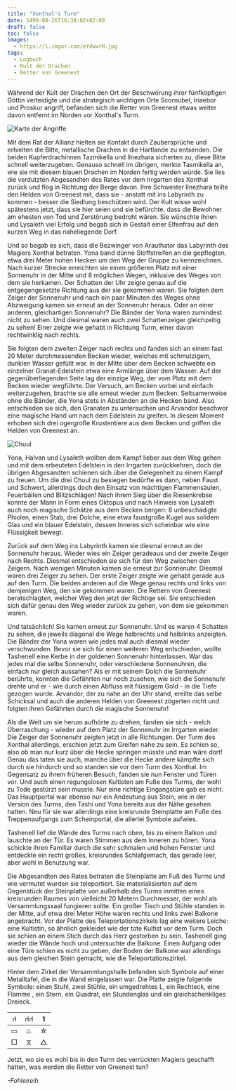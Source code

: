 ```yaml
---
title: "Xonthal's Turm"
date: 1490-08-26T16:38:02+02:00
draft: false
toc: false
images:
  - https://i.imgur.com/eYdwwrH.jpg
tags: 
  - Logbuch
  - Kult der Drachen
  - Retter von Greenest
---
```


Während der Kult der Drachen den Ort der Beschwörung ihrer fünfköpfigen Göttin verteidigte und die strategisch wichtigen Orte Scornubel, Iriaebor und Proskur angriff, befanden sich die Retter von Greenest etwas weiter davon entfernt im Norden vor Xonthal's Turm.

![Karte der Angriffe](https://i.imgur.com/Li1fkdi.jpg)

Mit dem Rat der Allianz hielten sie Kontakt durch Zaubersprüche und erhielten die Bitte, metallische Drachen in die Hartlande zu entsenden. Die beiden Kupferdrachinnen Tazmikella und Ilnezhara sicherten zu, diese Bitte schnell weiterzugeben. Genauso schnell im übrigen, merkte Tasmikella an, wie sie mit diesem blauen Drachen im Norden fertig werden würde. Sie lies die verdutzten Abgesandten des Rates vor dem Irrgarten des Xonthal zurück und flog in Richtung der Berge davon. Ihre Schwester Ilnezhara teilte den Helden von Greenest mit, dass sie - anstatt mit ins Labyrinth zu kommen - besser die Siedlung beschützen wird. Der Kult wisse wohl spätestens jetzt, dass sie hier seien und sie befürchte, dass die Bewohner am ehesten von Tod und Zerstörung bedroht wären. Sie wünschte ihnen und Lysaleth viel Erfolg und begab sich in Gestalt einer Elfenfrau auf den kurzen Weg in das naheliegende Dorf.

Und so begab es sich, dass die Bezwinger von Arauthator das Labyrinth des Magiers Xonthal betraten. Yona band dünne Stoffstreifen an die gepflegten, etwa drei Meter hohen Hecken um den Weg der Gruppe zu kennzeichnen. Nach kurzer Strecke erreichten sie einen größeren Platz mit einer Sonnenuhr in der Mitte und 8 möglichen Wegen, inklusive des Weges von dem sie herkamen. Der Schatten der Uhr zeigte genau auf die entgegengesetzte Richtung aus der sie gekommen waren. Sie folgten dem Zeiger der Sonnenuhr und nach ein paar Minuten des Weges ohne Abzweigung kamen sie erneut an der Sonnenuhr heraus. Oder an einer anderen, gleichartigen Sonnenuhr? Die Bänder der Yona waren zumindest nicht zu sehen. Und diesmal waren auch zwei Schattenzeiger gleichzeitig zu sehen! Einer zeigte wie gehabt in Richtung Turm, einer davon rechtwinklig nach rechts. 

Sie folgten dem zweiten Zeiger nach rechts und fanden sich an einem fast 20 Meter durchmessenden Becken wieder, welches mit schmutzigem, dunklen Wasser gefüllt war. In der Mitte über dem Becken schwebte ein einzelner Granat-Edelstein etwa eine Armlänge über dem Wasser. Auf der gegenüberliegenden Seite lag der einzige Weg, der vom Platz mit dem Becken wieder wegführte. Der Versuch, am Becken vorbei und einfach weiterzugehen, brachte sie alle erneut wieder zum Becken. Seltsamerweise ohne die Bänder, die Yona stets in Abständen an die Hecken band. Also entschieden sie sich, den Granaten zu untersuchen und Arvandor beschwor eine magische Hand um nach dem Edelstein zu greifen. In diesem Moment erhoben sich drei ogergroße Krustentiere aus dem Becken und griffen die Helden von Greenest an.

![Chuul](https://i.imgur.com/Av7bxRI.png)

Yona, Halvan und Lysaleth wollten dem Kampf lieber aus dem Weg gehen und mit dem erbeuteten Edelstein in den Irrgarten zurückkehren, doch die übrigen Abgesandten schienen sich über die Gelegenheit zu einem Kampf zu freuen. Um die drei Chuul zu besiegen bedürfte es dann, neben Faust und Schwert, allerdings doch den Einsatz von mächtigen Flammensäulen, Feuerbällen und Blitzschlägen! Nach ihrem Sieg über die Riesenkrebse konnte der Mann in Form eines Oktopus und nach Hinweis von Lysaleth auch noch magische Schätze aus dem Becken bergen: 8 unbeschädigte Phiolen, einen Stab, drei Dolche, eine etwa faustgroße Kugel aus solidem Glas und ein blauer Edelstein, dessen Inneres sich scheinbar wie eine Flüssigkeit bewegt.

Zurück auf dem Weg ins Labyrinth kamen sie diesmal erneut an der Sonnenuhr heraus. Wieder wies ein Zeiger geradeaus und der zweite Zeiger nach Rechts. Diesmal entschieden sie sich für den Weg zwischen den Zeigern. Nach wenigen Minuten kamen sie erneut zur Sonnenuhr. Diesmal waren drei Zeiger zu sehen. Der erste Zeiger zeigte wie gehabt gerade aus auf den Turm. Die beiden anderen auf die Wege genau rechts und links von demjenigen Weg, den sie gekommen waren. Die Rettern von Greenest beratschlagten, welcher Weg den jetzt der Richtige sei. Sie entschieden sich dafür genau den Weg wieder zurück zu gehen, von dem sie gekommen waren.

Und tatsächlich! Sie kamen erneut zur Sonnenuhr. Und es waren 4 Schatten zu sehen, die jeweils diagonal die Wege halbrechts und halblinks anzeigten. Die Bänder der Yona waren wie jedes mal auch diesmal wieder verschwunden. Bevor sie sich für einen weiteren Weg entschieden, wollte Tashenell eine Kerbe in der goldenen Sonnenuhr hinterlassen. War das jedes mal die selbe Sonnenuhr, oder verschiedene Sonnenuhren, die einfach nur gleich aussahen? Als er mit seinem Dolch die Sonnenuhr berührte, konnten die Gefährten nur noch zusehen, wie sich die Sonnenuhr drehte und er - wie durch einen Abfluss mit flüssigem Gold - in die Tiefe gezogen wurde. Arvandor, der zu nahe an der Uhr stand, ereilte das selbe Schicksal und auch die anderen Helden von Greenest zögerten nicht und folgten ihren Gefährten durch die magische Sonnenuhr!

Als die Welt um sie herum aufhörte zu drehen, fanden sie sich - welch Überraschung - wieder auf dem Platz der Sonnenuhr im Irrgarten wieder. Die Zeiger der Sonnenuhr zeigten jetzt in alle Richtungen. Der Turm des Xonthal allerdings, erschien jetzt zum Greifen nahe zu sein. Es schien so, also ob man nur kurz über die Hecke springen müsste und man wäre dort! Genau das taten sie auch, manche über die Hecke andere kämpfte sich durch sie hindurch und so standen sie vor dem Turm des Xonthal. Im Gegensatz zu ihrem früheren Besuch, fanden sie nun Fenster und Türen vor. Und auch einen regungslosen Kultisten am Fuße des Turms, der wohl zu Tode gestürzt sein musste. Nur eine richtige Eingangstüre gab es nicht. Das Hauptportal war ebenso nur ein Andeutung aus Stein, wie in der Version des Turms, den Tashi und Yona bereits aus der Nähe gesehen hatten. Neu für sie war allerdings eine kreisrunde Steinplatte am Fuße des Treppenaufgangs zum Scheinportal, die allerlei Symbole aufwies.

Tashenell lief die Wände des Turms nach oben, bis zu einem Balkon und lauschte an der Tür. Es waren Stimmen aus dem Inneren zu hören. Yona schickte ihren Familiar durch die sehr schmalen und hohen Fenster und entdeckte ein recht großes, kreisrundes Schlafgemach, das gerade leer, aber wohl in Benutzung war.

Die Abgesandten des Rates betraten die Steinplatte am Fuß des Turms und wie vermutet wurden sie teleportiert. Sie materialisierten auf dem Gegenstück der Steinplatte von außerhalb des Turms inmitten eines kreisrunden Raumes von vielleicht 20 Metern Durchmesser, der wohl als Versammlungssaal fungieren sollte. Ein großer Tisch und Stühle standen in der Mitte, auf etwa drei Meter Höhe waren rechts und links zwei Balkone angebracht. Vor der Platte des Teleportationszirkels lag eine weitere Leiche: eine Kultistin, so ähnlich gekleidet wie der tote Kultist vor dem Turm. Doch sie schien an einem Stich durch das Herz gestorben zu sein. Tashenell ging wieder die Wände hoch und untersuchte die Balkone. Einen Aufgang oder eine Türe schien es nicht zu geben, der Boden der Balkone war allerdings aus dem gleichen Stein gemacht, wie die Teleportationszirkel.

Hinter dem Zirkel der Versammlungshalle befanden sich Symbole auf einer Metalltafel, die in die Wand eingelassen war. Die Platte zeigte folgende Symbole: einen Stuhl, zwei Stühle, ein umgedrehtes L, ein Rechteck, eine Flamme , ein Stern, ein Quadrat, ein Stundenglas und ein gleichschenkliges Dreieck.

|&#x2441;|&#x2441;&#x2441;|&#741;|
|:---:|:---:|:---:|
|&#9645;|&#x2668;|&#9734;|
|&#9633;|&#x29d6;|&#9651;|

Jetzt, wo sie es wohl bis in den Turm des verrückten Magiers geschafft hatten, was werden die Retter von Greenest tun?

_-Fohleireih_